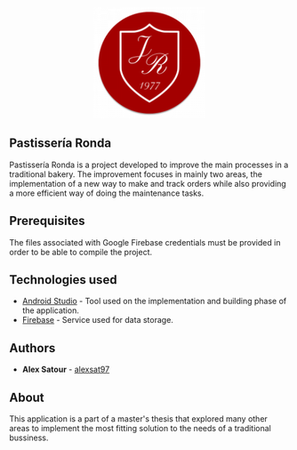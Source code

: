 <p align="center">
  <img src="https://github.com/alexsat97/PastisseriaRonda/blob/master/app/src/main/res/mipmap-xxxhdpi/ic_launcher_round.png" width="200" title="Logo">
</p>

## Pastissería Ronda

Pastissería Ronda is a project developed to improve the main processes in a traditional bakery. The improvement focuses in mainly two areas, the implementation of a new way to make and track orders while also providing a more efficient way of doing the maintenance tasks.


## Prerequisites

The files associated with Google Firebase credentials must be provided in order to be able to compile the project.

## Technologies used 

* [Android Studio](https://developer.android.com/studio) - Tool used on the implementation and building phase of the application.
* [Firebase](https://firebase.google.com) - Service used for data storage.

## Authors

* **Alex Satour** - [alexsat97](https://github.com/alexsat97)

## About

This application is a part of a master's thesis that explored many other areas to implement the most fitting solution to the needs of a traditional bussiness.
